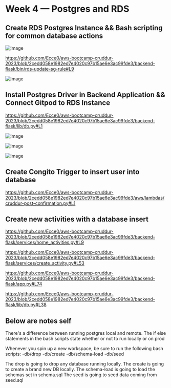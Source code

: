 # Week 4 — Postgres and RDS

## Create RDS Postgres Instance && Bash scripting for common database actions

  ![image](https://user-images.githubusercontent.com/97846441/226716213-bb6df6e2-2730-4669-aea6-ba86cb706c82.png)

  https://github.com/Ecce0/aws-bootcamp-cruddur-2023/blob/2cedd058e1982ed7e4020c97b15ae6e3ac99fde3/backend-flask/bin/rds-update-sg-rule#L9
  
  ![image](https://user-images.githubusercontent.com/97846441/226716615-d86daf70-5070-4bf1-9fe7-0b705bab2d9d.png)
  
  
## Install Postgres Driver in Backend Application && Connect Gitpod to RDS Instance

  https://github.com/Ecce0/aws-bootcamp-cruddur-2023/blob/2cedd058e1982ed7e4020c97b15ae6e3ac99fde3/backend-flask/lib/db.py#L1
  
  ![image](https://user-images.githubusercontent.com/97846441/226717684-429eadb1-d971-4229-a23d-a4f5836f02f1.png)

  ![image](https://user-images.githubusercontent.com/97846441/226717757-ce1e7bce-1960-4d98-bcc8-061356eb11a7.png)

  ![image](https://user-images.githubusercontent.com/97846441/226717951-28b9646b-32fe-4f40-aaf8-89e33ceeeef4.png)
  
  
## Create Congito Trigger to insert user into database

  https://github.com/Ecce0/aws-bootcamp-cruddur-2023/blob/2cedd058e1982ed7e4020c97b15ae6e3ac99fde3/aws/lambdas/cruddur-post-confirmation.py#L1
  
  

## Create new activities with a database insert

  https://github.com/Ecce0/aws-bootcamp-cruddur-2023/blob/2cedd058e1982ed7e4020c97b15ae6e3ac99fde3/backend-flask/services/home_activities.py#L9

  https://github.com/Ecce0/aws-bootcamp-cruddur-2023/blob/2cedd058e1982ed7e4020c97b15ae6e3ac99fde3/backend-flask/services/create_activity.py#L53
  
  https://github.com/Ecce0/aws-bootcamp-cruddur-2023/blob/2cedd058e1982ed7e4020c97b15ae6e3ac99fde3/backend-flask/app.py#L74
  
  https://github.com/Ecce0/aws-bootcamp-cruddur-2023/blob/2cedd058e1982ed7e4020c97b15ae6e3ac99fde3/backend-flask/lib/db.py#L38


Below are notes self
--------------------------------------------------------------
There's a difference between running postgres local and remote. 
The if else statements in the bash scripts state whether or not to run locally or on prod

Whenever you spin up a new workspace, be sure to run the following bash scripts:
 -db/drop
 -db/create
 -db/schema-load
 -db/seed

The drop is going to drop any database running locally.
The create is going to create a brand new DB locally.
The schema-load is going to load the schemas set in schema.sql
The seed is going to seed data coming from seed.sql

